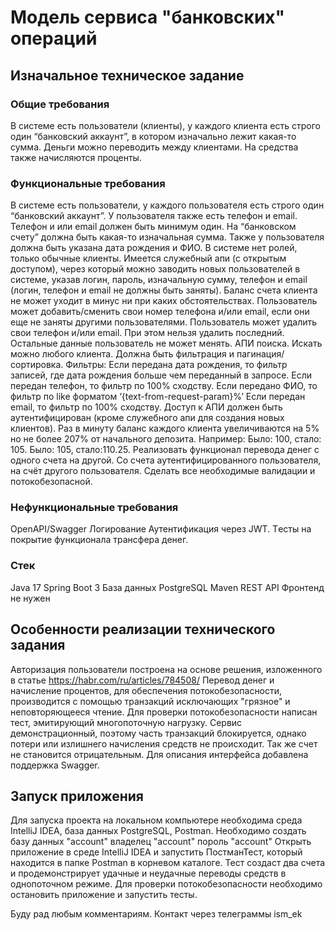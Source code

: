 # Модель сервиса "банковских" операций

## Изначальное техническое задание
### Общие требования
В системе есть пользователи (клиенты), у каждого клиента есть строго один “банковский аккаунт”, в котором изначально лежит какая-то сумма. Деньги можно переводить между клиентами. На средства также начисляются проценты.

### Функциональные требования
В системе есть пользователи, у каждого пользователя есть строго один “банковский аккаунт”. У пользователя также есть телефон и email. Телефон и или email должен быть минимум один. На “банковском счету” должна быть какая-то изначальная сумма. Также у пользователя должна быть указана дата рождения и ФИО.
В системе нет ролей, только обычные клиенты. Имеется служебный апи (с открытым доступом), через который можно заводить новых пользователей в системе, указав логин, пароль, изначальную сумму, телефон и email (логин, телефон и email не должны быть заняты).
Баланс счета клиента не может уходит в минус ни при каких обстоятельствах.
Пользователь может добавить/сменить свои номер телефона и/или email, если они еще не заняты другими пользователями.
Пользователь может удалить свои телефон и/или email. При этом нельзя удалить последний.
Остальные данные пользователь не может менять.
АПИ поиска. Искать можно любого клиента. Должна быть фильтрация и пагинация/сортировка. Фильтры:
Если передана дата рождения, то фильтр записей, где дата рождения больше чем переданный в запросе.
Если передан телефон, то фильтр по 100% сходству.
Если передано ФИО, то фильтр по like форматом ‘{text-from-request-param}%’
Если передан email, то фильтр по 100% сходству.
Доступ к АПИ должен быть аутентифицирован (кроме служебного апи для создания новых клиентов).
Раз в минуту баланс каждого клиента увеличиваются на 5% но не более 207% от начального депозита. Например:
Было: 100, стало: 105.
Было: 105, стало:110.25.
Реализовать функционал перевода денег с одного счета на другой. Со счета аутентифицированного пользователя, на счёт другого пользователя. Сделать все необходимые валидации и потокобезопасной.
### Нефункциональные требования
OpenAPI/Swagger
Логирование
Аутентификация через JWT.
Tесты на покрытие функционала трансфера денег.
### Стек
Java 17
Spring Boot 3
База данных PostgreSQL
Maven
REST API
Фронтенд не нужен

## Особенности реализации технического задания

Авторизация пользователи построена на основе решения, изложенного в статье https://habr.com/ru/articles/784508/
Перевод денег и начисление процентов, для обеспечения потокобезопасности, производится с помощью транзакций исключающих "грязное" и неповторяющееся чтение.
Для проверки потокобезопасности написан тест, эмитирующий многопоточную нагрузку. Сервис демонстрационный, поэтому часть транзакций блокируется, однако потери или излишнего начисления средств не происходит. 
Так же счет не становится отрицательным.
Для описания интерфейса добавлена поддержка Swagger.

## Запуск приложения

Для запуска проекта на локальном компьютере необходима среда IntelliJ IDEA, база данных PostgreSQL, Postman.
Необходимо создать базу данных "account" владелец "account" пороль "account" 
Открыть приложение в среде IntelliJ IDEA и запустить ПостманТест, который находится в папке Postman в корневом каталоге. Тест создаст два счета и продемонстрирует удачные и неудачные переводы средств в однопоточном режиме.
Для проверки потокобезопасности необходимо остановить приложение и запустить тесты.

Буду рад любым комментариям.
Контакт через телеграммы ism_ek



